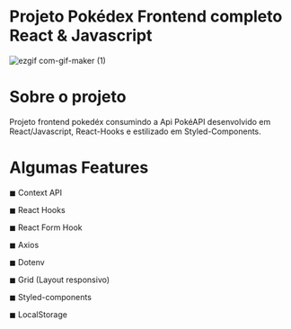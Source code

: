 # Projeto Pokédex Frontend completo React & Javascript

![ezgif com-gif-maker (1)](https://user-images.githubusercontent.com/99502194/198330240-c65d9d00-43fa-4786-a96b-5c5bc4b808c8.gif)

# Sobre o projeto

Projeto frontend pokedéx consumindo a Api PokéAPI desenvolvido em React/Javascript, React-Hooks e estilizado em Styled-Components.  

# Algumas Features

◼ Context API</p>
 ◼ React Hooks</p>
 ◼ React Form Hook</p>
 ◼ Axios</p>
 ◼ Dotenv</p>
 ◼ Grid (Layout responsivo)</p>
 ◼ Styled-components </p>
 ◼ LocalStorage</p>
